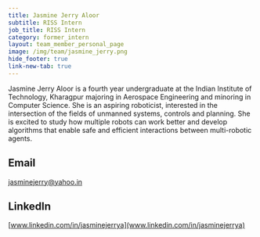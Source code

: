```yaml
---
title: Jasmine Jerry Aloor
subtitle: RISS Intern
job_title: RISS Intern
category: former_intern
layout: team_member_personal_page
image: /img/team/jasmine_jerry.png
hide_footer: true
link-new-tab: true
---
```


Jasmine Jerry Aloor is a fourth year undergraduate at the Indian Institute of Technology, Kharagpur majoring in Aerospace Engineering and minoring in Computer Science. She is an aspiring roboticist, interested in the intersection of the fields of unmanned systems, controls and planning. She is excited to study how multiple robots can work better and develop algorithms that enable safe and efficient interactions between multi-robotic agents.

## Email ##
jasminejerry@yahoo.in

## LinkedIn ##
[www.linkedin.com/in/jasminejerrya](www.linkedin.com/in/jasminejerrya)
